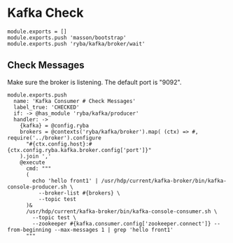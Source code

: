 
# Kafka Check

    module.exports = []
    module.exports.push 'masson/bootstrap'
    module.exports.push 'ryba/kafka/broker/wait'

## Check Messages

Make sure the broker is listening. The default port is "9092".

    module.exports.push
      name: 'Kafka Consumer # Check Messages'
      label_true: 'CHECKED'
      if: -> @has_module 'ryba/kafka/producer'
      handler: ->
        {kafka} = @config.ryba
        brokers = @contexts('ryba/kafka/broker').map( (ctx) => #, require('../broker').configure
          "#{ctx.config.host}:#{ctx.config.ryba.kafka.broker.config['port']}"
        ).join ','
        @execute
          cmd: """
          (
            echo 'hello front1' | /usr/hdp/current/kafka-broker/bin/kafka-console-producer.sh \
              --broker-list #{brokers} \
              --topic test
          )&
          /usr/hdp/current/kafka-broker/bin/kafka-console-consumer.sh \
            --topic test \
            --zookeeper #{kafka.consumer.config['zookeeper.connect']} --from-beginning --max-messages 1 | grep 'hello front1'
          """

